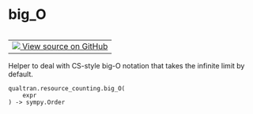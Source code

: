 # big_O


<table class="tfo-notebook-buttons tfo-api nocontent" align="left">
<td>
  <a target="_blank" href="https://github.com/quantumlib/Qualtran/blob/main/qualtran/resource_counting/_call_graph.py#L46-L50">
    <img src="https://www.tensorflow.org/images/GitHub-Mark-32px.png" />
    View source on GitHub
  </a>
</td>
</table>



Helper to deal with CS-style big-O notation that takes the infinite limit by default.


<pre class="devsite-click-to-copy prettyprint lang-py tfo-signature-link">
<code>qualtran.resource_counting.big_O(
    expr
) -> sympy.Order
</code></pre>



<!-- Placeholder for "Used in" -->
